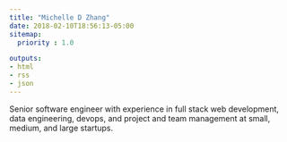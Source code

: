 ```yaml
---
title: "Michelle D Zhang"
date: 2018-02-10T18:56:13-05:00
sitemap:
  priority : 1.0

outputs:
- html
- rss
- json
---
```

<p>Senior software engineer with experience in full stack web development, data engineering, devops, and project and team management at small, medium, and large startups.</p>
